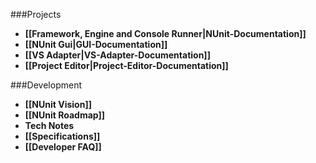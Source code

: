 ###Projects

* **[[Framework, Engine and Console Runner|NUnit-Documentation]]**
* **[[NUnit Gui|GUI-Documentation]]**
* **[[VS Adapter|VS-Adapter-Documentation]]**
* **[[Project Editor|Project-Editor-Documentation]]**

###Development

 * **[[NUnit Vision]]**
 * **[[NUnit Roadmap]]**
 * **Tech Notes**
 * **[[Specifications]]**
 * **[[Developer FAQ]]**
